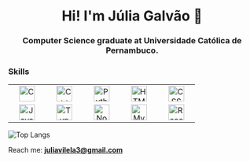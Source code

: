 <h1 align="center">Hi! I'm Júlia Galvão 🌸</h1>
<h3 align="center">Computer Science graduate at Universidade Católica de Pernambuco.</h3>

<h3 align="left">Skills</h3>
<table>
  <tr>
    <td align="center" width="60">
      <a href="#some-link">
        <img src="https://cdn.simpleicons.org/c/black/white" width="32" height="32" alt="C" />
      </a>
    </td>
    <td align="center" width="60">
      <a href="#some-link">
        <img src="https://cdn.simpleicons.org/cplusplus/black/white" width="32" height="32" alt="C++" />
      </a>
    </td>
    <td align="center" width="60">
      <a href="#some-link">
        <img src="https://cdn.simpleicons.org/python/black/white" width="32" height="32" alt="Python" />
      </a>
    </td>
    <td align="center" width="60">
      <a href="#some-link">
        <img src="https://cdn.simpleicons.org/html5/black/white" width="32" height="32" alt="HTML5" />
      </a>
    </td>
    <td align="center" width="60">
      <a href="#some-link">
        <img src="https://cdn.simpleicons.org/css3/black/white" width="32" height="32" alt="CSS3" />
      </a>
    </td>
  </tr>
  <tr>
    <td align="center" width="60">
      <a href="#some-link">
        <img src="https://cdn.simpleicons.org/javascript/black/white" width="32" height="32" alt="JavaScript" />
      </a>
    </td>
    <td align="center" width="60">
      <a href="#some-link">
        <img src="https://cdn.simpleicons.org/typescript/black/white" width="32" height="32" alt="TypeScript" />
      </a>
    </td>
    <td align="center" width="60">
      <a href="#some-link">
        <img src="https://cdn.simpleicons.org/nodedotjs/black/white" width="32" height="32" alt="Node.js" />
      </a>
    </td>
    <td align="center" width="60">
      <a href="#some-link">
        <img src="https://cdn.simpleicons.org/mysql/black/white" width="32" height="32" alt="MySQL" />
      </a>
    </td>
    <td align="center" width="60">
      <a href="#some-link">
        <img src="https://cdn.simpleicons.org/react/black/white" width="32" height="32" alt="React" />
      </a>
    </td>
  </tr>
</table>
<!-- <img height="32" width="32" src="https://cdn.simpleicons.org/[ICON SLUG]/black/white" /> -->

![Top Langs](https://github-readme-stats.vercel.app/api/top-langs/?username=juliaavilelaa&layout=compact)

Reach me: **juliavilela3@gmail.com**
<!--

<h3 align="left">Connect with me</h3>
<p align="left">
<a href="https://instagram.com/juliaavilelaa" target="blank"><img align="center" src="https://raw.githubusercontent.com/rahuldkjain/github-profile-readme-generator/master/src/images/icons/Social/instagram.svg" alt="juliaavilelaa" height="30" width="40" /></a>
<a href="https://codeforces.com/profile/juliavilela3" target="blank"><img align="center" src="https://raw.githubusercontent.com/rahuldkjain/github-profile-readme-generator/master/src/images/icons/Social/codeforces.svg" alt="juliavilela3" height="30" width="40" /></a>
</p>

-->
